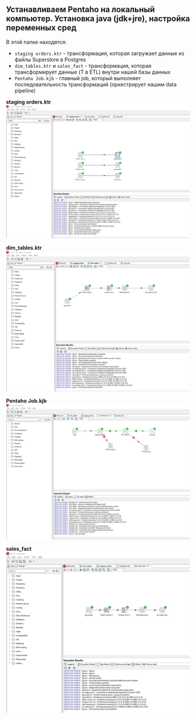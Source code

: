 ## Устанавливаем Pentaho на локальный компьютер. Установка java (jdk+jre), настройка переменных сред

В этой папке находятся:
- `staging orders.ktr` - трансформация, которая загружает данные из файлы Superstore в Postgres
- `dim_tables.ktr` и `sales_fact` - трансформация, которая трансформирует данные (T в ETL) внутри нашей базы данных
- `Pentaho Job.kjb` - главный job, который выполняет последовательность трансформаций (оркестрирует нашим data pipeline)

**staging orders.ktr**
![Иллюстрация к проекту](https://github.com/dimac123/dimac123/blob/main/Data-engineering/Module4/Pentaho.JPG)

**dim_tables.ktr**
![Иллюстрация к проекту](https://github.com/dimac123/dimac123/blob/main/Data-engineering/Module4/Pentaho2.JPG)

**Pentaho Job.kjb**
![Иллюстрация к проекту](https://github.com/dimac123/dimac123/blob/main/Data-engineering/Module4/Pentaho3.JPG)

**sales_fact**
![Иллюстрация к проекту](https://github.com/dimac123/dimac123/blob/main/Data-engineering/Module4/Pentaho4.JPG)
